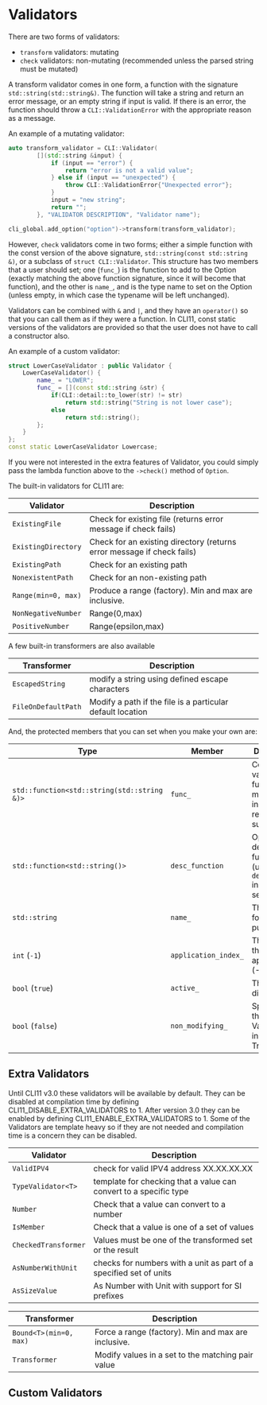 # Validators

There are two forms of validators:

- `transform` validators: mutating
- `check` validators: non-mutating (recommended unless the parsed string must be
  mutated)

A transform validator comes in one form, a function with the signature
`std::string(std::string&)`. The function will take a string and return an error
message, or an empty string if input is valid. If there is an error, the
function should throw a `CLI::ValidationError` with the appropriate reason as a
message.

An example of a mutating validator:

```cpp
auto transform_validator = CLI::Validator(
        [](std::string &input) {
            if (input == "error") {
                return "error is not a valid value";
            } else if (input == "unexpected") {
                throw CLI::ValidationError{"Unexpected error"};
            }
            input = "new string";
            return "";
        }, "VALIDATOR DESCRIPTION", "Validator name");

cli_global.add_option("option")->transform(transform_validator);
```

However, `check` validators come in two forms; either a simple function with the
const version of the above signature, `std::string(const std::string &)`, or a
subclass of `struct CLI::Validator`. This structure has two members that a user
should set; one (`func_`) is the function to add to the Option (exactly matching
the above function signature, since it will become that function), and the other
is `name_`, and is the type name to set on the Option (unless empty, in which
case the typename will be left unchanged).

Validators can be combined with `&` and `|`, and they have an `operator()` so
that you can call them as if they were a function. In CLI11, const static
versions of the validators are provided so that the user does not have to call a
constructor also.

An example of a custom validator:

```cpp
struct LowerCaseValidator : public Validator {
    LowerCaseValidator() {
        name_ = "LOWER";
        func_ = [](const std::string &str) {
            if(CLI::detail::to_lower(str) != str)
                return std::string("String is not lower case");
            else
                return std::string();
        };
    }
};
const static LowerCaseValidator Lowercase;
```

If you were not interested in the extra features of Validator, you could simply
pass the lambda function above to the `->check()` method of `Option`.

The built-in validators for CLI11 are:

| Validator           | Description                                                            |
| ------------------- | ---------------------------------------------------------------------- |
| `ExistingFile`      | Check for existing file (returns error message if check fails)         |
| `ExistingDirectory` | Check for an existing directory (returns error message if check fails) |
| `ExistingPath`      | Check for an existing path                                             |
| `NonexistentPath`   | Check for an non-existing path                                         |
| `Range(min=0, max)` | Produce a range (factory). Min and max are inclusive.                  |
| `NonNegativeNumber` | Range(0,max<double>)                                                   |
| `PositiveNumber`    | Range(epsilon,max<double>)                                             |

A few built-in transformers are also available

| Transformer         | Description                                                |
| ------------------- | ---------------------------------------------------------- |
| `EscapedString`     | modify a string using defined escape characters            |
| `FileOnDefaultPath` | Modify a path if the file is a particular default location |

And, the protected members that you can set when you make your own are:

| Type                                        | Member               | Description                                                            |
| ------------------------------------------- | -------------------- | ---------------------------------------------------------------------- |
| `std::function<std::string(std::string &)>` | `func_`              | Core validation function - modifies input and returns "" if successful |
| `std::function<std::string()>`              | `desc_function`      | Optional description function (uses `description_` instead if not set) |
| `std::string`                               | `name_`              | The name for search purposes                                           |
| `int` (`-1`)                                | `application_index_` | The element this validator applies to (-1 for all)                     |
| `bool` (`true`)                             | `active_`            | This can be disabled                                                   |
| `bool` (`false`)                            | `non_modifying_`     | Specify that this is a Validator instead of a Transformer              |

## Extra Validators

Until CLI11 v3.0 these validators will be available by default. They can be
disabled at compilation time by defining CLI11_DISABLE_EXTRA_VALIDATORS to 1.
After version 3.0 they can be enabled by defining CLI11_ENABLE_EXTRA_VALIDATORS
to 1. Some of the Validators are template heavy so if they are not needed and
compilation time is a concern they can be disabled.

| Validator            | Description                                                        |
| -------------------- | ------------------------------------------------------------------ |
| `ValidIPV4`          | check for valid IPV4 address XX.XX.XX.XX                           |
| `TypeValidator<T>`   | template for checking that a value can convert to a specific type  |
| `Number`             | Check that a value can convert to a number                         |
| `IsMember`           | Check that a value is one of a set of values                       |
| `CheckedTransformer` | Values must be one of the transformed set or the result            |
| `AsNumberWithUnit`   | checks for numbers with a unit as part of a specified set of units |
| `AsSizeValue`        | As Number with Unit with support for SI prefixes                   |

| Transformer            | Description                                         |
| ---------------------- | --------------------------------------------------- |
| `Bound<T>(min=0, max)` | Force a range (factory). Min and max are inclusive. |
| `Transformer`          | Modify values in a set to the matching pair value   |

## Custom Validators
